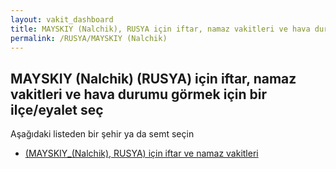 ```yaml
---
layout: vakit_dashboard
title: MAYSKIY (Nalchik), RUSYA için iftar, namaz vakitleri ve hava durumu - ilçe/eyalet seç
permalink: /RUSYA/MAYSKIY (Nalchik)
---
```


## MAYSKIY (Nalchik) (RUSYA) için iftar, namaz vakitleri ve hava durumu  görmek için bir ilçe/eyalet seç

Aşağıdaki listeden bir şehir ya da semt seçin

* [ (MAYSKIY_(Nalchik), RUSYA) için iftar ve namaz vakitleri](/RUSYA/MAYSKIY_(Nalchik)/)

<script type="text/javascript">
  var GLOBAL_COUNTRY = 'RUSYA';
  var GLOBAL_CITY = 'MAYSKIY (Nalchik)';
  var GLOBAL_STATE = 'MAYSKIY (Nalchik)';
</script>
